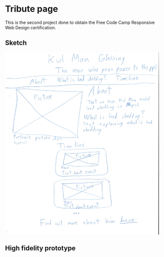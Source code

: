 # Tribute page

This is the second project done to obtain the Free Code Camp Responsive Web Design certification.

## Sketch

<img src="Sketch_tribute-page.jpg" width="700px" height="600px"/>

## High fidelity prototype

